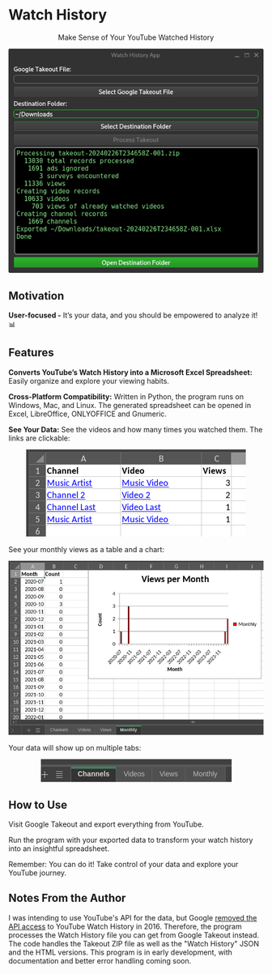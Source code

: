 # Watch History
  <p align="center">Make Sense of Your YouTube Watched History</p>
  <p align="center"><img src="./docs/watch-history-03-done.png"></p>

## Motivation

**User-focused -** It’s your data, and you should be empowered to analyze it! 📊

## Features

**Converts YouTube’s Watch History into a Microsoft Excel Spreadsheet:** Easily organize and explore your viewing habits.

**Cross-Platform Compatibility:** Written in Python, the program runs on Windows, Mac, and Linux. The generated spreadsheet can be opened in Excel, LibreOffice, ONLYOFFICE and Gnumeric.

**See Your Data:**
See the videos and how many times you watched them. The links are clickable:
  <p align="center"><img src="./docs/spreadsheet-videos.png"></p>

See your monthly views as a table and a chart:
  <p align="center"><img src="./docs/spreadsheet-monthly.png"></p>

Your data will show up on multiple tabs:
  <p align="center"><img src="./docs/spreadsheet-tabs.png"></p>

## How to Use
Visit Google Takeout and export everything from YouTube.
  
Run the program with your exported data to transform your watch history into an insightful spreadsheet.

Remember: You can do it! Take control of your data and explore your YouTube journey.

## Notes From the Author

I was intending to use YouTube's API for the data, but Google [removed the API access](https://developers.google.com/youtube/v3/revision_history#august-11,-2016) to YouTube Watch History in 2016. Therefore, the program processes the Watch History file you can get from Google Takeout instead. The code handles the Takeout ZIP file as well as the "Watch History" JSON and the HTML versions. This program is in early development, with documentation and better error handling coming soon.
